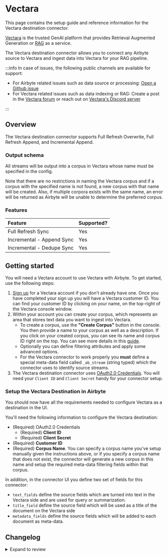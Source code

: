 # Vectara

This page contains the setup guide and reference information for the Vectara destination connector.

[Vectara](https://vectara.com/) is the trusted GenAI platform that provides Retrieval Augmented Generation or [RAG](https://vectara.com/grounded-generation/) as a service.

The Vectara destination connector allows you to connect any Airbyte source to Vectara and ingest data into Vectara for your RAG pipeline.

:::info
In case of issues, the following public channels are available for support:

- For Airbyte related issues such as data source or processing: [Open a Github issue](https://github.com/airbytehq/airbyte/issues/new?assignees=&labels=type%2Fbug%2Carea%2Fconnectors%2Cneeds-triage&projects=&template=1-issue-connector.yaml)
- For Vectara related issues such as data indexing or RAG: Create a post in the [Vectara forum](https://discuss.vectara.com/) or reach out on [Vectara's Discord server](https://discord.gg/GFb8gMz6UH)

:::

## Overview

The Vectara destination connector supports Full Refresh Overwrite, Full Refresh Append, and Incremental Append.

### Output schema

All streams will be output into a corpus in Vectara whose name must be specified in the config.

Note that there are no restrictions in naming the Vectara corpus and if a corpus with the specified name is not found, a new corpus with that name will be created. Also, if multiple corpora exists with the same name, an error will be returned as Airbyte will be unable to determine the preferred corpus.

### Features

| Feature                   | Supported? |
| :------------------------ | :--------- |
| Full Refresh Sync         | Yes        |
| Incremental - Append Sync | Yes        |
| Incremental - Dedupe Sync | Yes        |

## Getting started

You will need a Vectara account to use Vectara with Airbyte. To get started, use the following steps:

1. [Sign up](https://vectara.com/integrations/airbyte) for a Vectara account if you don't already have one. Once you have completed your sign up you will have a Vectara customer ID. You can find your customer ID by clicking on your name, on the top-right of the Vectara console window.
2. Within your account you can create your corpus, which represents an area that stores text data you want to ingest into Vectara.
   - To create a corpus, use the **"Create Corpus"** button in the console. You then provide a name to your corpus as well as a description. If you click on your created corpus, you can see its name and corpus ID right on the top. You can see more details in this [guide](https://docs.vectara.com/docs/console-ui/creating-a-corpus).
   - Optionally you can define filtering attributes and apply some advanced options.
   - For the Vectara connector to work properly you **must** define a special meta-data field called `_ab_stream` (string typed) which the connector uses to identify source streams.
3. The Vectara destination connector uses [OAuth2.0 Credentials](https://docs.vectara.com/docs/learn/authentication/oauth-2). You will need your `Client ID` and `Client Secret` handy for your connector setup.

### Setup the Vectara Destination in Airbyte

You should now have all the requirements needed to configure Vectara as a destination in the UI.

You'll need the following information to configure the Vectara destination:

- (Required) OAuth2.0 Credentials
  - (Required) **Client ID**
  - (Required) **Client Secret**
- (Required) **Customer ID**
- (Required) **Corpus Name**. You can specify a corpus name you've setup manually given the instructions above, or if you specify a corpus name that does not exist, the connector will generate a new corpus in this name and setup the required meta-data filtering fields within that corpus.

In addition, in the connector UI you define two set of fields for this connector:

- `text_fields` define the source fields which are turned into text in the Vectara side and are used for query or summarization.
- `title_field` define the source field which will be used as a title of the document on the Vectara side
- `metadata_fields` define the source fields which will be added to each document as meta-data.

## Changelog

<details>
  <summary>Expand to review</summary>

| Version | Date       | Pull Request                                              | Subject                                                      |
|:--------| :--------- | :-------------------------------------------------------- | :----------------------------------------------------------- |
| 0.2.32 | 2025-04-19 | [49310](https://github.com/airbytehq/airbyte/pull/49310) | Update dependencies |
| 0.2.31 | 2024-11-25 | [48659](https://github.com/airbytehq/airbyte/pull/48659) | Update dependencies |
| 0.2.30 | 2024-11-04 | [48222](https://github.com/airbytehq/airbyte/pull/48222) | Update dependencies |
| 0.2.29 | 2024-10-29 | [47744](https://github.com/airbytehq/airbyte/pull/47744) | Update dependencies |
| 0.2.28 | 2024-10-23 | [47084](https://github.com/airbytehq/airbyte/pull/47084) | Update dependencies |
| 0.2.27 | 2024-10-12 | [46812](https://github.com/airbytehq/airbyte/pull/46812) | Update dependencies |
| 0.2.26 | 2024-10-05 | [46438](https://github.com/airbytehq/airbyte/pull/46438) | Update dependencies |
| 0.2.25 | 2024-09-28 | [46114](https://github.com/airbytehq/airbyte/pull/46114) | Update dependencies |
| 0.2.24 | 2024-09-21 | [45806](https://github.com/airbytehq/airbyte/pull/45806) | Update dependencies |
| 0.2.23 | 2024-09-14 | [45481](https://github.com/airbytehq/airbyte/pull/45481) | Update dependencies |
| 0.2.22 | 2024-09-07 | [45324](https://github.com/airbytehq/airbyte/pull/45324) | Update dependencies |
| 0.2.21 | 2024-08-31 | [45021](https://github.com/airbytehq/airbyte/pull/45021) | Update dependencies |
| 0.2.20 | 2024-08-24 | [44657](https://github.com/airbytehq/airbyte/pull/44657) | Update dependencies |
| 0.2.19 | 2024-08-22 | [44530](https://github.com/airbytehq/airbyte/pull/44530) | Update test dependencies |
| 0.2.18 | 2024-08-17 | [44310](https://github.com/airbytehq/airbyte/pull/44310) | Update dependencies |
| 0.2.17 | 2024-08-12 | [43858](https://github.com/airbytehq/airbyte/pull/43858) | Update dependencies |
| 0.2.16 | 2024-08-10 | [43494](https://github.com/airbytehq/airbyte/pull/43494) | Update dependencies |
| 0.2.15 | 2024-08-03 | [43153](https://github.com/airbytehq/airbyte/pull/43153) | Update dependencies |
| 0.2.14 | 2024-07-27 | [42705](https://github.com/airbytehq/airbyte/pull/42705) | Update dependencies |
| 0.2.13 | 2024-07-20 | [42168](https://github.com/airbytehq/airbyte/pull/42168) | Update dependencies |
| 0.2.12 | 2024-07-13 | [41829](https://github.com/airbytehq/airbyte/pull/41829) | Update dependencies |
| 0.2.11 | 2024-07-10 | [41362](https://github.com/airbytehq/airbyte/pull/41362) | Update dependencies |
| 0.2.10 | 2024-07-09 | [41140](https://github.com/airbytehq/airbyte/pull/41140) | Update dependencies |
| 0.2.9 | 2024-07-06 | [40953](https://github.com/airbytehq/airbyte/pull/40953) | Update dependencies |
| 0.2.8 | 2024-06-27 | [40215](https://github.com/airbytehq/airbyte/pull/40215) | Replaced deprecated AirbyteLogger with logging.Logger |
| 0.2.7 | 2024-06-25 | [40321](https://github.com/airbytehq/airbyte/pull/40321) | Update dependencies |
| 0.2.6 | 2024-06-22 | [39973](https://github.com/airbytehq/airbyte/pull/39973) | Update dependencies |
| 0.2.5 | 2024-06-06 | [39193](https://github.com/airbytehq/airbyte/pull/39193) | [autopull] Upgrade base image to v1.2.2 |
| 0.2.4 | 2024-05-20 | [38432](https://github.com/airbytehq/airbyte/pull/38432) | [autopull] base image + poetry + up_to_date |
| 0.2.3   | 2024-03-22 | [#37333](https://github.com/airbytehq/airbyte/pull/37333) | Updated CDK & pytest version to fix security vulnerabilities |
| 0.2.2   | 2024-03-22 | [#36261](https://github.com/airbytehq/airbyte/pull/36261) | Move project to Poetry                                       |
| 0.2.1   | 2024-03-05 | [#35206](https://github.com/airbytehq/airbyte/pull/35206) | Fix: improved title parsing                                  |
| 0.2.0   | 2024-01-29 | [#34579](https://github.com/airbytehq/airbyte/pull/34579) | Add document title file configuration                        |
| 0.1.0   | 2023-11-10 | [#31958](https://github.com/airbytehq/airbyte/pull/31958) | 🎉 New Destination: Vectara (Vector Database)                |

</details>
